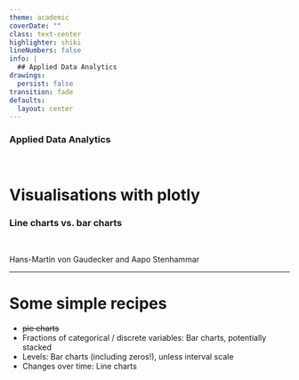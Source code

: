 ```yaml
---
theme: academic
coverDate: ""
class: text-center
highlighter: shiki
lineNumbers: false
info: |
  ## Applied Data Analytics
drawings:
  persist: false
transition: fade
defaults:
  layout: center
---
```


### Applied Data Analytics

<br/>

# Visualisations with plotly

### Line charts vs. bar charts

<br/>


Hans-Martin von Gaudecker and Aapo Stenhammar

---

# Some simple recipes

- ~~pie charts~~
- Fractions of categorical / discrete variables: Bar charts, potentially stacked
- Levels: Bar charts (including zeros!), unless interval scale
- Changes over time: Line charts
